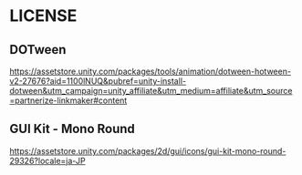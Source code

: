# LICENSE

## DOTween
https://assetstore.unity.com/packages/tools/animation/dotween-hotween-v2-27676?aid=1100lNUQ&pubref=unity-install-dotween&utm_campaign=unity_affiliate&utm_medium=affiliate&utm_source=partnerize-linkmaker#content

## GUI Kit - Mono Round
https://assetstore.unity.com/packages/2d/gui/icons/gui-kit-mono-round-29326?locale=ja-JP

